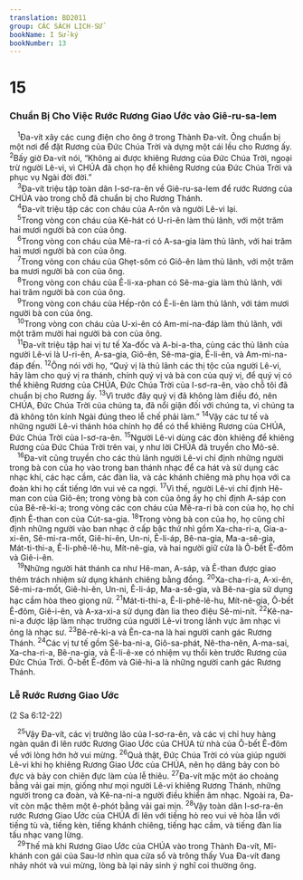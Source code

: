 ```yaml
---
translation: BD2011
group: CÁC SÁCH LỊCH-SỬ
bookName: I Sử-ký 
bookNumber: 13
---
```


<div class="title"><h1>15</h1><h3>Chuẩn Bị Cho Việc Rước Rương Giao Ước vào Giê-ru-sa-lem</h3></div>
<span class="verse 1su_15_1"> <sup>1</sup>Ða-vít xây các cung điện cho ông ở trong Thành Ða-vít. Ông chuẩn bị một nơi để đặt Rương của Ðức Chúa Trời và dựng một cái lều cho Rương ấy. </span>
<span class="verse 1su_15_2"><sup>2</sup>Bấy giờ Ða-vít nói, “Không ai được khiêng Rương của Ðức Chúa Trời, ngoại trừ người Lê-vi, vì CHÚA đã chọn họ để khiêng Rương của Ðức Chúa Trời và phục vụ Ngài đời đời.”<br/></span>
<span class="verse 1su_15_3"> <sup>3</sup>Ða-vít triệu tập toàn dân I-sơ-ra-ên về Giê-ru-sa-lem để rước Rương của CHÚA vào trong chỗ đã chuẩn bị cho Rương Thánh.<br/></span>
<span class="verse 1su_15_4"> <sup>4</sup>Ða-vít triệu tập các con cháu của A-rôn và người Lê-vi lại.<br/></span>
<span class="verse 1su_15_5"> <sup>5</sup>Trong vòng con cháu của Kê-hát có U-ri-ên làm thủ lãnh, với một trăm hai mươi người bà con của ông.<br/></span>
<span class="verse 1su_15_6"> <sup>6</sup>Trong vòng con cháu của Mê-ra-ri có A-sa-gia làm thủ lãnh, với hai trăm hai mươi người bà con của ông.<br/></span>
<span class="verse 1su_15_7"> <sup>7</sup>Trong vòng con cháu của Ghẹt-sôm có Giô-ên làm thủ lãnh, với một trăm ba mươi người bà con của ông.<br/></span>
<span class="verse 1su_15_8"> <sup>8</sup>Trong vòng con cháu của Ê-li-xa-phan có Sê-ma-gia làm thủ lãnh, với hai trăm người bà con của ông.<br/></span>
<span class="verse 1su_15_9"> <sup>9</sup>Trong vòng con cháu của Hếp-rôn có Ê-li-ên làm thủ lãnh, với tám mươi người bà con của ông.<br/></span>
<span class="verse 1su_15_10"> <sup>10</sup>Trong vòng con cháu của U-xi-ên có Am-mi-na-đáp làm thủ lãnh, với một trăm mười hai người bà con của ông.<br/></span>
<span class="verse 1su_15_11"> <sup>11</sup>Ða-vít triệu tập hai vị tư tế Xa-đốc và A-bi-a-tha, cùng các thủ lãnh của người Lê-vi là U-ri-ên, A-sa-gia, Giô-ên, Sê-ma-gia, Ê-li-ên, và Am-mi-na-đáp đến. </span>
<span class="verse 1su_15_12"><sup>12</sup>Ông nói với họ, “Quý vị là thủ lãnh các thị tộc của người Lê-vi, hãy làm cho quý vị ra thánh, chính quý vị và bà con của quý vị, để quý vị có thể khiêng Rương của CHÚA, Ðức Chúa Trời của I-sơ-ra-ên, vào chỗ tôi đã chuẩn bị cho Rương ấy. </span>
<span class="verse 1su_15_13"><sup>13</sup>Vì trước đây quý vị đã không làm điều đó, nên CHÚA, Ðức Chúa Trời của chúng ta, đã nổi giận đối với chúng ta, vì chúng ta đã không tôn kính Ngài đúng theo lễ chế phải làm.” </span>
<span class="verse 1su_15_14"><sup>14</sup>Vậy các tư tế và những người Lê-vi thánh hóa chính họ để có thể khiêng Rương của CHÚA, Ðức Chúa Trời của I-sơ-ra-ên. </span>
<span class="verse 1su_15_15"><sup>15</sup>Người Lê-vi dùng các đòn khiêng để khiêng Rương của Ðức Chúa Trời trên vai, y như lời CHÚA đã truyền cho Mô-sê.<br/></span>
<span class="verse 1su_15_16"> <sup>16</sup>Ða-vít cũng truyền cho các thủ lãnh người Lê-vi chỉ định những người trong bà con của họ vào trong ban thánh nhạc để ca hát và sử dụng các nhạc khí, các hạc cầm, các đàn lia, và các khánh chiêng mà phụ họa với ca đoàn khi họ cất tiếng lớn vui vẻ ca ngợi. </span>
<span class="verse 1su_15_17"><sup>17</sup>Vì thế, người Lê-vi chỉ định Hê-man con của Giô-ên; trong vòng bà con của ông ấy họ chỉ định A-sáp con của Bê-rê-ki-a; trong vòng các con cháu của Mê-ra-ri bà con của họ, họ chỉ định Ê-than con của Cút-sa-gia. </span>
<span class="verse 1su_15_18"><sup>18</sup>Trong vòng bà con của họ, họ cũng chỉ định những người vào ban nhạc ở cấp bậc thứ nhì gồm Xa-cha-ri-a, Gia-a-xi-ên, Sê-mi-ra-mốt, Giê-hi-ên, Un-ni, Ê-li-áp, Bê-na-gia, Ma-a-sê-gia, Mát-ti-thi-a, Ê-li-phê-lê-hu, Mít-nê-gia, và hai người giữ cửa là Ô-bết Ê-đôm và Giê-i-ên.<br/></span>
<span class="verse 1su_15_19"> <sup>19</sup>Những người hát thánh ca như Hê-man, A-sáp, và Ê-than được giao thêm trách nhiệm sử dụng khánh chiêng bằng đồng. </span>
<span class="verse 1su_15_20"><sup>20</sup>Xa-cha-ri-a, A-xi-ên, Sê-mi-ra-mốt, Giê-hi-ên, Un-ni, Ê-li-áp, Ma-a-sê-gia, và Bê-na-gia sử dụng hạc cầm hòa theo giọng nữ. </span>
<span class="verse 1su_15_21"><sup>21</sup>Mát-ti-thi-a, Ê-li-phê-lê-hu, Mít-nê-gia, Ô-bết Ê-đôm, Giê-i-ên, và A-xa-xi-a sử dụng đàn lia theo điệu Sê-mi-nít. </span>
<span class="verse 1su_15_22"><sup>22</sup>Kê-na-ni-a được lập làm nhạc trưởng của người Lê-vi trong lãnh vực âm nhạc vì ông là nhạc sư. </span>
<span class="verse 1su_15_23"><sup>23</sup>Bê-rê-ki-a và Ên-ca-na là hai người canh gác Rương Thánh. </span>
<span class="verse 1su_15_24"><sup>24</sup>Các vị tư tế gồm Sê-ba-ni-a, Giô-sa-phát, Nê-tha-nên, A-ma-sai, Xa-cha-ri-a, Bê-na-gia, và Ê-li-ê-xe có nhiệm vụ thổi kèn trước Rương của Ðức Chúa Trời. Ô-bết Ê-đôm và Giê-hi-a là những người canh gác Rương Thánh.<br/></span>
<div class="title"><h3>Lễ Rước Rương Giao Ước</h3><p>(2 Sa 6:12-22)</p></div>
<span class="verse 1su_15_25"> <sup>25</sup>Vậy Ða-vít, các vị trưởng lão của I-sơ-ra-ên, và các vị chỉ huy hàng ngàn quân đi lên rước Rương Giao Ước của CHÚA từ nhà của Ô-bết Ê-đôm về với lòng hớn hở vui mừng. </span>
<span class="verse 1su_15_26"><sup>26</sup>Quả thật, Ðức Chúa Trời có vùa giúp người Lê-vi khi họ khiêng Rương Giao Ước của CHÚA, nên họ dâng bảy con bò đực và bảy con chiên đực làm của lễ thiêu. </span>
<span class="verse 1su_15_27"><sup>27</sup>Ða-vít mặc một áo choàng bằng vải gai mịn, giống như mọi người Lê-vi khiêng Rương Thánh, những người trong ca đoàn, và Kê-na-ni-a người điều khiển âm nhạc. Ngoài ra, Ða-vít còn mặc thêm một ê-phót bằng vải gai mịn. </span>
<span class="verse 1su_15_28"><sup>28</sup>Vậy toàn dân I-sơ-ra-ên rước Rương Giao Ước của CHÚA đi lên với tiếng hò reo vui vẻ hòa lẫn với tiếng tù và, tiếng kèn, tiếng khánh chiêng, tiếng hạc cầm, và tiếng đàn lia tấu nhạc vang lừng.<br/></span>
<span class="verse 1su_15_29"> <sup>29</sup>Thế mà khi Rương Giao Ước của CHÚA vào trong Thành Ða-vít, Mĩ-khánh con gái của Sau-lơ nhìn qua cửa sổ và trông thấy Vua Ða-vít đang nhảy nhót và vui mừng, lòng bà lại nảy sinh ý nghĩ coi thường ông.<br/></span>
